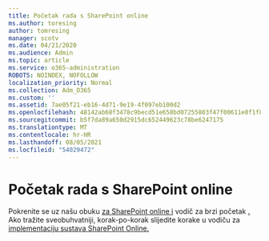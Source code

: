 ```yaml
---
title: Početak rada s SharePoint online
ms.author: toresing
author: tomresing
manager: scotv
ms.date: 04/21/2020
ms.audience: Admin
ms.topic: article
ms.service: o365-administration
ROBOTS: NOINDEX, NOFOLLOW
localization_priority: Normal
ms.collection: Adm_O365
ms.custom: ''
ms.assetid: 7ae05f21-eb16-4d71-9e19-4f097eb100d2
ms.openlocfilehash: 48142ab68f3478c9becd51e658bd07255803f47f00611e0f1f8ab1757fdc984d
ms.sourcegitcommit: b5f7da89a650d2915dc652449623c78be6247175
ms.translationtype: MT
ms.contentlocale: hr-HR
ms.lasthandoff: 08/05/2021
ms.locfileid: "54029472"
---
```

# <a name="get-started-with-sharepoint-online"></a>Početak rada s SharePoint online

Pokrenite se uz našu obuku [za SharePoint online i](https://go.microsoft.com/fwlink/?linkid=866438) vodič za brzi početak [.](https://go.microsoft.com/fwlink/?linkid=866437) Ako tražite sveobuhvatniji, korak-po-korak slijedite korake u vodiču za [implementaciju sustava SharePoint Online.](https://portal.office.com/onboarding/sharepointonline#/)
  

